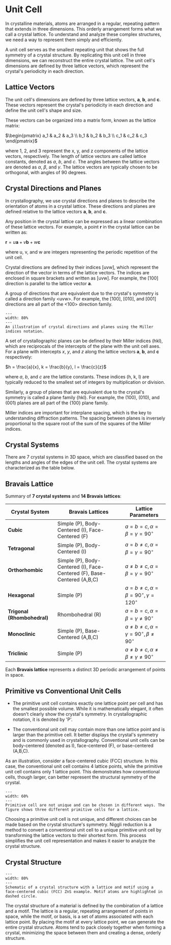 # Unit Cell

In crystalline materials, atoms are arranged in a regular, repeating pattern that extends in three dimensions. This orderly arrangement forms what we call a crystal lattice. To understand and analyze these complex structures, we need a way to represent them simply and efficiently.

A unit cell serves as the smallest repeating unit that shows the full symmetry of a crystal structure. By replicating this unit cell in three dimensions, we can reconstruct the entire crystal lattice. The unit cell's dimensions are defined by three lattice vectors, which represent the crystal's periodicity in each direction.

## Lattice Vectors
The unit cell's dimensions are defined by three lattice vectors, $\mathbf{a}$, $\mathbf{b}$, and $\mathbf{c}$. These vectors represent the crystal's periodicity in each direction and define the unit cell's shape and size. 

These vectors can be organized into a matrix form, known as the lattice matrix:

$\begin{pmatrix} 
a_1 & a_2 & a_3 \\
b_1 & b_2 & b_3 \\
c_1 & c_2 & c_3
\end{pmatrix}$

where 1, 2, and 3 represent the x, y, and z components of the lattice vectors, respectively. The length of lattice vectors are called lattice constants, denoted as $a$, $b$, and $c$. The angles between the lattice vectors are denoted as $\alpha$, $\beta$, and $\gamma$. The lattice vectors are typically chosen to be orthogonal, with angles of 90 degrees.

## Crystal Directions and Planes
In crystallography, we use crystal directions and planes to describe the orientation of atoms in a crystal lattice. These directions and planes are defined relative to the lattice vectors $\mathbf{a}$, $\mathbf{b}$, and $\mathbf{c}$.

Any position in the crystal lattice can be expressed as a linear combination of these lattice vectors. For example, a point $\mathbf{r}$ in the crystal lattice can be written as:

$\mathbf{r} = u\mathbf{a} + v\mathbf{b} + w\mathbf{c}$

where u, v, and w are integers representing the periodic repetition of the unit cell.

Crystal directions are defined by their indices [uvw], which represent the direction of the vector in terms of the lattice vectors. The indices are enclosed in square brackets and written as [uvw]. For example, the [100] direction is parallel to the lattice vector $\mathbf{a}$. 

A group of directions that are equivalent due to the crystal's symmetry is called a direction family \<uvw\>. For example, the [100], [010], and [001] directions are all part of the <100> direction family.

```{figure} ../figures/miller_indices.png
---
width: 80%
---
An illustration of crystal directions and planes using the Miller indices notation.
```

A set of crystallographic planes can be defined by their Miller indices (hkl), which are reciprocals of the intercepts of the plane with the unit cell axes. For a plane with intercepts $x$, $y$, and $z$ along the lattice vectors $\mathbf{a}$, $\mathbf{b}$, and $\mathbf{c}$ respectively:

$h = \frac{a}{x}, k = \frac{b}{y}, l = \frac{c}{z}$

where $a$, $b$, and $c$ are the lattice constants. These indices (h, k, l) are typically reduced to the smallest set of integers by multiplication or division.

Similarly, a group of planes that are equivalent due to the crystal's symmetry is called a plane family {hkl}. For example, the (100), (010), and (001) planes are all part of the {100} plane family.

Miller indices are important for interplane spacing, which is the key to understanding diffraction patterns. The spacing between planes is inversely proportional to the square root of the sum of the squares of the Miller indices.


## Crystal Systems
There are 7 crystal systems in 3D space, which are classified based on the lengths and angles of the edges of the unit cell. The crystal systems are characterized as the table below.

## Bravais Lattice

Summary of **7 crystal systems** and **14 Bravais lattices**:

| **Crystal System** | **Bravais Lattices**                  | **Lattice Parameters**                                    |
|--------------------|--------------------------------------|---------------------------------------------------------|
| **Cubic**         | Simple (P), Body-Centered (I), Face-Centered (F) | $a = b = c, \alpha = \beta = \gamma = 90^\circ$ |
| **Tetragonal**    | Simple (P), Body-Centered (I)       | $a = b \neq c, \alpha = \beta = \gamma = 90^\circ$ |
| **Orthorhombic**  | Simple (P), Body-Centered (I), Face-Centered (F), Base-Centered (A,B,C) | $a \neq b \neq c, \alpha = \beta = \gamma = 90^\circ$ |
| **Hexagonal**     | Simple (P)                          | $a = b \neq c, \alpha = \beta = 90^\circ, \gamma = 120^\circ$ |
| **Trigonal (Rhombohedral)** | Rhombohedral (R)                 | $a = b = c, \alpha = \beta = \gamma \neq 90^\circ$ |
| **Monoclinic**    | Simple (P), Base-Centered (A,B,C)       | $a \neq b \neq c, \alpha = \gamma = 90^\circ, \beta \neq 90^\circ$ |
| **Triclinic**     | Simple (P)                          | $a \neq b \neq c, \alpha \neq \beta \neq \gamma \neq 90^\circ$ |

Each **Bravais lattice** represents a distinct 3D periodic arrangement of points in space.


## Primitive vs Conventional Unit Cells

- The primitive unit cell contains exactly one lattice point per cell and has the smallest possible volume. While it is mathematically elegant, it often doesn't clearly show the crystal's symmetry. In crystallographic notation, it is denoted by 'P'.

- The conventional unit cell may contain more than one lattice point and is larger than the primitive cell. It better displays the crystal's symmetry and is commonly used in crystallography. Conventional unit cells can be body-centered (denoted as I), face-centered (F), or base-centered (A,B,C).

As an illustration, consider a face-centered cubic (FCC) structure. In this case, the conventional unit cell contains 4 lattice points, while the primitive unit cell contains only 1 lattice point. This demonstrates how conventional cells, though larger, can better represent the structural symmetry of the crystal.

```{figure} ../figures/primitive_cell.png
---
width: 60%
---
Primitive cell are not unique and can be chosen in different ways. The figure shows three different primitive cells for a lattice.
```

Choosing a primitive unit cell is not unique, and different choices can be made based on the crystal structure's symmetry. Niggli reduction is a method to convert a conventional unit cell to a unique primitive unit cell by transforming the lattice vectors to their shortest form. This process simplifies the unit cell representation and makes it easier to analyze the crystal structure.

## Crystal Structure
```{figure} ../figures/motif.png
---
width: 80%
---
Schematic of a crystal structure with a lattice and motif using a face-centered cubic (FCC) ZnS example. Motif atoms are highlighted in dashed circle.
```
The crystal structure of a material is defined by the combination of a lattice and a motif. The lattice is a regular, repeating arrangement of points in space, while the motif, or basis, is a set of atoms associated with each lattice point. By placing the motif at every lattice point, we can generate the entire crystal structure. Atoms tend to pack closely together when forming a crystal, minimizing the space between them and creating a dense, orderly structure.
